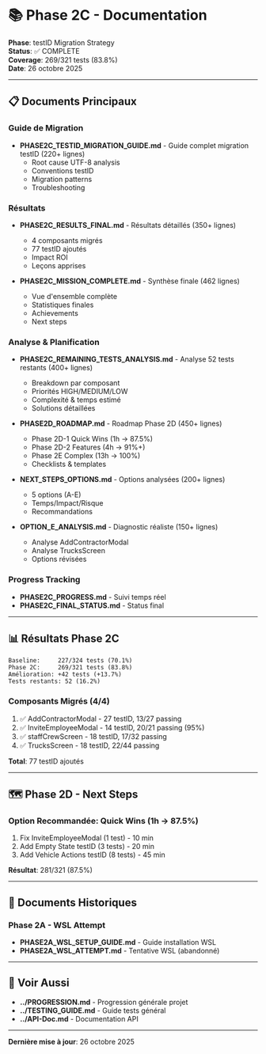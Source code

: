 # 📚 Phase 2C - Documentation

**Phase**: testID Migration Strategy  
**Status**: ✅ COMPLETE  
**Coverage**: 269/321 tests (83.8%)  
**Date**: 26 octobre 2025

---

## 📋 Documents Principaux

### Guide de Migration
- **PHASE2C_TESTID_MIGRATION_GUIDE.md** - Guide complet migration testID (220+ lignes)
  - Root cause UTF-8 analysis
  - Conventions testID
  - Migration patterns
  - Troubleshooting

### Résultats
- **PHASE2C_RESULTS_FINAL.md** - Résultats détaillés (350+ lignes)
  - 4 composants migrés
  - 77 testID ajoutés
  - Impact ROI
  - Leçons apprises

- **PHASE2C_MISSION_COMPLETE.md** - Synthèse finale (462 lignes)
  - Vue d'ensemble complète
  - Statistiques finales
  - Achievements
  - Next steps

### Analyse & Planification
- **PHASE2C_REMAINING_TESTS_ANALYSIS.md** - Analyse 52 tests restants (400+ lignes)
  - Breakdown par composant
  - Priorités HIGH/MEDIUM/LOW
  - Complexité & temps estimé
  - Solutions détaillées

- **PHASE2D_ROADMAP.md** - Roadmap Phase 2D (450+ lignes)
  - Phase 2D-1 Quick Wins (1h → 87.5%)
  - Phase 2D-2 Features (4h → 91%+)
  - Phase 2E Complex (13h → 100%)
  - Checklists & templates

- **NEXT_STEPS_OPTIONS.md** - Options analysées (200+ lignes)
  - 5 options (A-E)
  - Temps/Impact/Risque
  - Recommandations

- **OPTION_E_ANALYSIS.md** - Diagnostic réaliste (150+ lignes)
  - Analyse AddContractorModal
  - Analyse TrucksScreen
  - Options révisées

### Progress Tracking
- **PHASE2C_PROGRESS.md** - Suivi temps réel
- **PHASE2C_FINAL_STATUS.md** - Status final

---

## 📊 Résultats Phase 2C

```
Baseline:     227/324 tests (70.1%)
Phase 2C:     269/321 tests (83.8%)
Amélioration: +42 tests (+13.7%)
Tests restants: 52 (16.2%)
```

### Composants Migrés (4/4)
1. ✅ AddContractorModal - 27 testID, 13/27 passing
2. ✅ InviteEmployeeModal - 14 testID, 20/21 passing (95%)
3. ✅ staffCrewScreen - 18 testID, 17/32 passing
4. ✅ TrucksScreen - 18 testID, 22/44 passing

**Total**: 77 testID ajoutés

---

## 🗺️ Phase 2D - Next Steps

### Option Recommandée: Quick Wins (1h → 87.5%)
1. Fix InviteEmployeeModal (1 test) - 10 min
2. Add Empty State testID (3 tests) - 20 min
3. Add Vehicle Actions testID (8 tests) - 45 min

**Résultat**: 281/321 (87.5%)

---

## 📖 Documents Historiques

### Phase 2A - WSL Attempt
- **PHASE2A_WSL_SETUP_GUIDE.md** - Guide installation WSL
- **PHASE2A_WSL_ATTEMPT.md** - Tentative WSL (abandonné)

---

## 🔗 Voir Aussi

- **../PROGRESSION.md** - Progression générale projet
- **../TESTING_GUIDE.md** - Guide tests général
- **../API-Doc.md** - Documentation API

---

**Dernière mise à jour**: 26 octobre 2025
